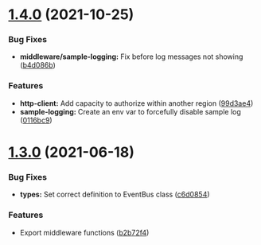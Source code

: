 # [1.4.0](https://github.com/beniesaude/lambda-lib/compare/v1.3.0...v1.4.0) (2021-10-25)


### Bug Fixes

* **middleware/sample-logging:**  Fix before log messages not showing ([b4d086b](https://github.com/beniesaude/lambda-lib/commit/b4d086b352a7ce3823f04746db9e9101ea60fcf9))


### Features

* **http-client:** Add capacity to authorize within another region ([99d3ae4](https://github.com/beniesaude/lambda-lib/commit/99d3ae45d50087d870e0ec45c6ebd190b18add7a))
* **sample-logging:** Create an env var to forcefully disable sample log ([0116bc9](https://github.com/beniesaude/lambda-lib/commit/0116bc9fa6acdc157c421920f86d4c9864260076))

# [1.3.0](https://github.com/beniesaude/lambda-lib/compare/v1.2.5...v1.3.0) (2021-06-18)


### Bug Fixes

* **types:** Set correct definition to EventBus class ([c6d0854](https://github.com/beniesaude/lambda-lib/commit/c6d08544e82e52936a221a73cb58da558e59050b))


### Features

* Export middleware functions ([b2b72f4](https://github.com/beniesaude/lambda-lib/commit/b2b72f4d10314528785f4cfa57f85242003eaa53))
